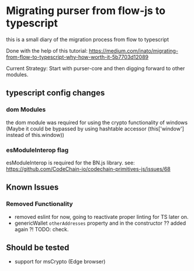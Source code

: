 
# Migrating purser from flow-js to typescript

this is a small diary of the migration process from flow to typescript


Done with the help of this tutorial:
https://medium.com/inato/migrating-from-flow-to-typescript-why-how-worth-it-5b7703d12089


Current Strategy: Start with purser-core and then digging forward to other modules.


## typescript config changes

### dom Modules
the dom module was required for using the crypto functionality of windows
(Maybe it could be bypassed by using hashtable accessor (this['window'] instead of this.window))

### esModuleInterop flag
esModuleInterop is required for the BN.js library. see: https://github.com/CodeChain-io/codechain-primitives-js/issues/68




## Known Issues

### Removed Functionality

- removed eslint for now, going to reactivate proper linting for TS later on.
- genericWallet `otherAddresses` property and in the constructor ?? added again ?! TODO: check.


## Should be tested
- support for msCrypto (Edge browser)
